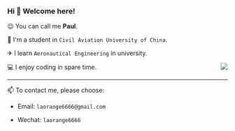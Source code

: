 <!--
**laorange/laorange** is a ✨ _special_ ✨ repository because its `README.md` (this file) appears on your GitHub profile.

Here are some ideas to get you started:

- 🔭 I’m currently working on ...
- 🌱 I’m currently learning ...
- 👯 I’m looking to collaborate on ...
- 🤔 I’m looking for help with ...
- 💬 Ask me about ...
- 📫 How to reach me: ...
- 😄 Pronouns: ...
- ⚡ Fun fact: ...
-->

### Hi 👋 Welcome here!

😉 You can call me **Paul**.

📖 I'm a student in `Civil Aviation University of China`.

✈ I learn `Aeronautical Engineering` in university. 

<img align="right" src="https://github-readme-stats.vercel.app/api/top-langs/?username=laorange&hide=shell,dockerfile,cmake,c%2B%2B,c,swift,html&layout=compact&langs_count=8" style="padding-bottom: 10px;"></img>

💻 I enjoy coding in spare time.

----

📫 To contact me, please choose:

+ Email: `laorange6666@gmail.com`

+ Wechat: `laorange6666`
